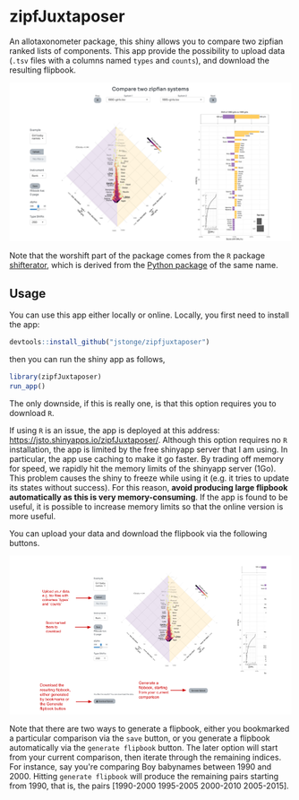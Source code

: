 # zipfJuxtaposer

An allotaxonometer package, this shiny allows you to compare two zipfian ranked lists of components. This app provide the possibility to upload data (`.tsv` files with a columns named `types` and `counts`), and download the resulting flipbook. 

![](inst/app/www/zipfJutaxposer1.png)

Note that the worshift part of the package comes from the `R` package [shifterator](https://github.com/pverspeelt/shifterator/), which is derived from the [Python package](https://github.com/ryanjgallagher/shifterator) of the same name. 

## Usage

You can use this app either locally or online. Locally, you first need to install the app:

``` r
devtools::install_github("jstonge/zipfjuxtaposer")
```
then you can run the shiny app as follows,

```r
library(zipfJuxtaposer)
run_app()
```

The only downside, if this is really one, is that this option requires you to download `R`. 

If using `R` is an issue, the app is deployed at this address: https://jsto.shinyapps.io/zipfJuxtaposer/. Although this option requires no `R` installation, the app is limited by the free shinyapp server that I am using. In particular, the app use caching to make it go faster. By trading off memory for speed, we rapidly hit the memory limits of the shinyapp server (1Go). This problem causes the shiny to freeze while using it (e.g. it tries to update its states without success). For this reason, **avoid producing large flipbook automatically as this is very memory-consuming**. If the app is found to be useful, it is possible to increase memory limits so that the online version is more useful. 

You can upload your data and download the flipbook via the following buttons.

![](inst/app/www/zipfJutaxposer2.png)

Note that there are two ways to generate a flipbook, either you bookmarked a particular comparison via the `save` button, or you generate a flipbook automatically via the `generate flipbook` button. The later option will start from your current comparison, then iterate through the remaining indices. For instance, say you're comparing Boy babynames between 1990 and 2000. Hitting `generate flipbook` will produce the remaining pairs starting from 1990, that is, the pairs [1990-2000 1995-2005 2000-2010 2005-2015].
